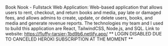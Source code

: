 Book Nook - Fullstack Web Application: Web-based application that allows users to rent, checkout, and return books and media, pay late or damaged 
fees, and allows admins to create, update, or delete users, books, and media and generate revenue reports. The technologies my team and I used to build this application are React, TailwindCSS, Node.js, and SQL. Link to website: https://fluffy-tarsier-1bd9b6.netlify.app/  ** LOGIN DISABLED DUE TO CANCELED HEROKI SUBSCRIPTION AT THE MOMENT **

